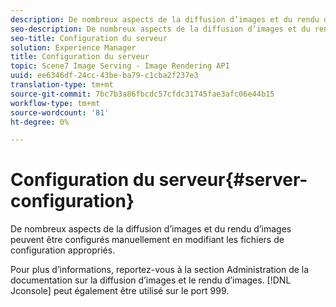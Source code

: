 ```yaml
---
description: De nombreux aspects de la diffusion d’images et du rendu d’images peuvent être configurés manuellement en modifiant les fichiers de configuration appropriés.
seo-description: De nombreux aspects de la diffusion d’images et du rendu d’images peuvent être configurés manuellement en modifiant les fichiers de configuration appropriés.
seo-title: Configuration du serveur
solution: Experience Manager
title: Configuration du serveur
topic: Scene7 Image Serving - Image Rendering API
uuid: ee6346df-24cc-43be-ba79-c1cba2f237e3
translation-type: tm+mt
source-git-commit: 7bc7b3a86fbcdc57cfdc31745fae3afc06e44b15
workflow-type: tm+mt
source-wordcount: '81'
ht-degree: 0%

---
```



# Configuration du serveur{#server-configuration}

De nombreux aspects de la diffusion d’images et du rendu d’images peuvent être configurés manuellement en modifiant les fichiers de configuration appropriés.

Pour plus d’informations, reportez-vous à la section Administration de la documentation sur la diffusion d’images et le rendu d’images. [!DNL Jconsole] peut également être utilisé sur le port 999.

